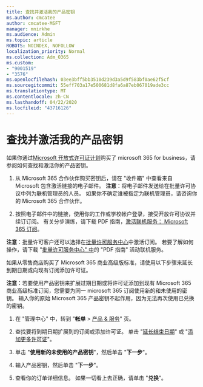 ```yaml
---
title: 查找并激活我的产品密钥
ms.author: cmcatee
author: cmcatee-MSFT
manager: mnirkhe
ms.audience: Admin
ms.topic: article
ROBOTS: NOINDEX, NOFOLLOW
localization_priority: Normal
ms.collection: Adm_O365
ms.custom:
- "9001519"
- "3576"
ms.openlocfilehash: 03ee3bff5bb3510d239d3a5d9f583bf0ae62f5cf
ms.sourcegitcommit: 55eff703a17e500681d8fa6a87eb067019ade3cc
ms.translationtype: MT
ms.contentlocale: zh-CN
ms.lasthandoff: 04/22/2020
ms.locfileid: "43716126"
---
```

# <a name="find-and-activate-my-product-key"></a>查找并激活我的产品密钥

如果你通过[Microsoft 开放式许可证计划](https://go.microsoft.com/fwlink/p/?LinkID=613298)购买了 microsoft 365 for business，请参阅如何查找和激活你的产品密钥。

1. 从 Microsoft 365 合作伙伴购买密钥后，请在 "收件箱" 中查看来自 Microsoft 包含激活链接的电子邮件。  **注意**：将电子邮件发送给在批量许可协议中列为联机管理员的人员。  如果你不确定谁被指定为联机管理员，请咨询你的 Microsoft 365 合作伙伴。

2. 按照电子邮件中的链接，使用你的工作或学校帐户登录，接受开放许可协议并续订订阅。  有关分步演练，请下载 PDF 指南，[激活联机服务： Microsoft 365 订阅](https://go.microsoft.com/fwlink/p/?LinkId=618100)。 

**注意**：批量许可客户还可以选择在[批量许可服务中心](https://go.microsoft.com/fwlink/p/?LinkID=282016)中激活订阅。  若要了解如何操作，请下载 "[批量许可服务中心" 中](https://go.microsoft.com/fwlink/p/?LinkId=618096)的 "PDF 指南" 活动联机服务。

如果从零售商店购买了 Microsoft 365 商业高级版标准，请使用以下步骤来延长到期日期或向现有订阅添加许可证。

**注意**：若要使用产品密钥来扩展过期日期或将许可证添加到现有 Microsoft 365 商业高级标准订阅，您需要为同一 microsoft 365 订阅使用新的和未使用的密钥。  输入你的原始 Microsoft 365 产品密钥不起作用，因为无法再次使用已兑换的密钥。

1. 在 "管理中心" 中，转到 "**帐单** > [产品 & 服务](https://go.microsoft.com/fwlink/p/?linkid=842054)" 页。

2. 查找要将到期日期扩展到的订阅或添加许可证。  单击 "[延长结束日期](https://go.microsoft.com/fwlink/p/?linkid=842054)" 或 "[添加更多许可证](https://go.microsoft.com/fwlink/p/?linkid=842054)"。

3. 单击 "**使用新的未使用的产品密钥**"，然后单击 "**下一步**"。

4. 输入产品密钥，然后单击 "**下一步**"。

5. 查看你的订单详细信息。  如果一切看上去正确，请单击 "**兑换**"。